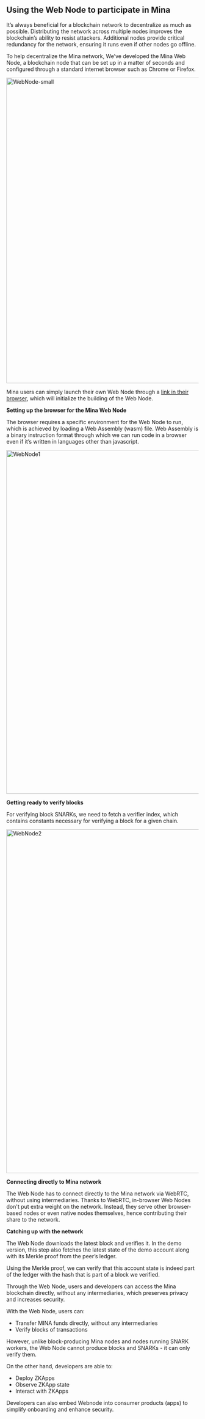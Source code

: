 
## Using the Web Node to participate in Mina

It’s always beneficial for a blockchain network to decentralize as much as possible. Distributing the network across multiple nodes improves the blockchain’s ability to resist attackers. Additional nodes provide critical redundancy for the network, ensuring it runs even if other nodes go offline.

To help decentralize the Mina network, We’ve developed the Mina Web Node, a blockchain node that can be set up in a matter of seconds and configured through a standard internet browser such as Chrome or Firefox. 

<a href=https://raw.githubusercontent.com/JanSlobodnik/pre-publishing/main/WebNode.png><img width="800" alt="WebNode-small" src="https://github.com/JanSlobodnik/pre-publishing/assets/60480123/ba3cba1f-2e37-484e-9b27-550650e97412"></a>


Mina users can simply launch their own Web Node through a [link in their browser](https://openmina.com/web-node), which will initialize the building of the Web Node.

**Setting up the browser for the Mina Web Node**

The browser requires a specific environment for the Web Node to run, which is achieved by loading a Web Assembly (wasm) file. Web Assembly is a binary instruction format through which we can run code in a browser even if it’s written in languages other than javascript.

<img width="900" alt="WebNode1" src="https://github.com/JanSlobodnik/pre-publishing/assets/60480123/5c999f01-8901-4829-b4e7-a746f5ec5723">


**Getting ready to verify blocks**

For verifying block SNARKs, we need to fetch a verifier index, which contains constants necessary for verifying a block for a given chain.

<img width="900" alt="WebNode2" src="https://github.com/JanSlobodnik/pre-publishing/assets/60480123/e336ab9e-74fe-44c6-9485-08ba7fbfb8fd">


**Connecting directly to Mina network**

The Web Node has to connect directly to the Mina network via WebRTC, without using intermediaries. Thanks to WebRTC, in-browser Web Nodes don't put extra weight on the network. Instead, they serve other browser-based nodes or even native nodes themselves, hence contributing their share to the network.

**Catching up with the network**

The Web Node downloads the latest block and verifies it. In the demo version, this step also fetches the latest state of the demo account along with its Merkle proof from the peer’s ledger. 

Using the Merkle proof, we can verify that this account state is indeed part of the ledger with the hash that is part of a block we verified.

Through the Web Node, users and developers can access the Mina blockchain directly, without any intermediaries, which preserves privacy and increases security. 

With the Web Node, users can:



* Transfer MINA funds directly, without any intermediaries
* Verify blocks of transactions

However, unlike block-producing Mina nodes and nodes running SNARK workers, the Web Node cannot produce blocks and SNARKs - it can only verify them. 

On the other hand, developers are able to: 



* Deploy ZKApps
* Observe ZKApp state
* Interact with ZKApps

Developers can also embed Webnode into consumer products (apps) to simplify onboarding and enhance security.
